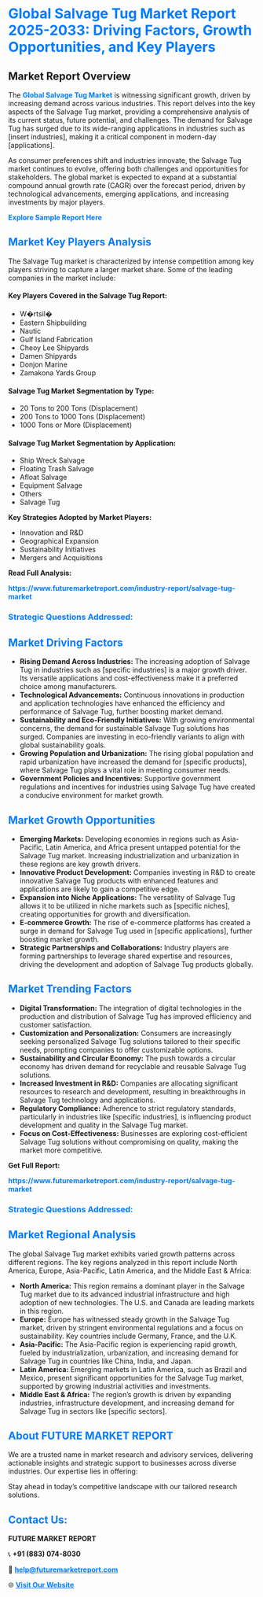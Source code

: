 <h1 style="color: #007BFF;">Global Salvage Tug Market Report 2025-2033: Driving Factors, Growth Opportunities, and Key Players</h1>

<section id="overview">
<h2>Market Report Overview</h2>
<p>The <a href="https://www.futuremarketreport.com/industry-report/salvage-tug-market" style="color: #007BFF; text-decoration: none;"><strong>Global Salvage Tug Market</strong></a> is witnessing significant growth, driven by increasing demand across various industries. This report delves into the key aspects of the Salvage Tug market, providing a comprehensive analysis of its current status, future potential, and challenges. The demand for Salvage Tug has surged due to its wide-ranging applications in industries such as [insert industries], making it a critical component in modern-day [applications].</p>
<p>As consumer preferences shift and industries innovate, the Salvage Tug market continues to evolve, offering both challenges and opportunities for stakeholders. The global market is expected to expand at a substantial compound annual growth rate (CAGR) over the forecast period, driven by technological advancements, emerging applications, and increasing investments by major players.</p>
</section>

<section id="overview">
<p><a href="https://www.futuremarketreport.com/request-sample/reportId=125925" style="color: #007BFF; text-decoration: none;"><strong>Explore Sample Report Here</strong></a></p>
</section>

<section id="key-players">
<h2 style="color: #007BFF;">Market Key Players Analysis</h2>
<p>The Salvage Tug market is characterized by intense competition among key players striving to capture a larger market share. Some of the leading companies in the market include:</p>
<h4>Key Players Covered in the Salvage Tug Report:</h4>
<ul><li>W�rtsil�</li><li>Eastern Shipbuilding</li><li>Nautic</li><li>Gulf Island Fabrication</li><li>Cheoy Lee Shipyards</li><li>Damen Shipyards</li><li>Donjon Marine</li><li>Zamakona Yards Group</li></ul>
<h4>Salvage Tug Market Segmentation by Type:</h4>
<ul><li>20 Tons to 200 Tons (Displacement)</li><li>200 Tons to 1000 Tons (Displacement)</li><li>1000 Tons or More (Displacement)</li></ul>

<h4>Salvage Tug Market Segmentation by Application:</h4>
<ul><li>Ship Wreck Salvage</li><li>Floating Trash Salvage</li><li>Afloat Salvage</li><li>Equipment Salvage</li><li>Others</li><li>Salvage Tug</li></ul>
<p><strong>Key Strategies Adopted by Market Players:</strong></p>
<ul>
<li>Innovation and R&D</li>
<li>Geographical Expansion</li>
<li>Sustainability Initiatives</li>
<li>Mergers and Acquisitions</li>
</ul>
</section>

<section>
<p><strong>Read Full Analysis: </strong></p><a href="https://www.futuremarketreport.com/industry-report/salvage-tug-market" style="color: #007BFF; text-decoration: none;"><strong>https://www.futuremarketreport.com/industry-report/salvage-tug-market</strong></a>
<h3 style="color: #007BFF;">Strategic Questions Addressed:</h3>
</section>

<section id="driving-factors">
<h2 style="color: #007BFF;">Market Driving Factors</h2>
<ul>
<li><strong>Rising Demand Across Industries:</strong> The increasing adoption of Salvage Tug in industries such as [specific industries] is a major growth driver. Its versatile applications and cost-effectiveness make it a preferred choice among manufacturers.</li>
<li><strong>Technological Advancements:</strong> Continuous innovations in production and application technologies have enhanced the efficiency and performance of Salvage Tug, further boosting market demand.</li>
<li><strong>Sustainability and Eco-Friendly Initiatives:</strong> With growing environmental concerns, the demand for sustainable Salvage Tug solutions has surged. Companies are investing in eco-friendly variants to align with global sustainability goals.</li>
<li><strong>Growing Population and Urbanization:</strong> The rising global population and rapid urbanization have increased the demand for [specific products], where Salvage Tug plays a vital role in meeting consumer needs.</li>
<li><strong>Government Policies and Incentives:</strong> Supportive government regulations and incentives for industries using Salvage Tug have created a conducive environment for market growth.</li>
</ul>
</section>

<section id="growth-opportunities">
<h2 style="color: #007BFF;">Market Growth Opportunities</h2>
<ul>
<li><strong>Emerging Markets:</strong> Developing economies in regions such as Asia-Pacific, Latin America, and Africa present untapped potential for the Salvage Tug market. Increasing industrialization and urbanization in these regions are key growth drivers.</li>
<li><strong>Innovative Product Development:</strong> Companies investing in R&D to create innovative Salvage Tug products with enhanced features and applications are likely to gain a competitive edge.</li>
<li><strong>Expansion into Niche Applications:</strong> The versatility of Salvage Tug allows it to be utilized in niche markets such as [specific niches], creating opportunities for growth and diversification.</li>
<li><strong>E-commerce Growth:</strong> The rise of e-commerce platforms has created a surge in demand for Salvage Tug used in [specific applications], further boosting market growth.</li>
<li><strong>Strategic Partnerships and Collaborations:</strong> Industry players are forming partnerships to leverage shared expertise and resources, driving the development and adoption of Salvage Tug products globally.</li>
</ul>
</section>

<section id="trending-factors">
<h2 style="color: #007BFF;">Market Trending Factors</h2>
<ul>
<li><strong>Digital Transformation:</strong> The integration of digital technologies in the production and distribution of Salvage Tug has improved efficiency and customer satisfaction.</li>
<li><strong>Customization and Personalization:</strong> Consumers are increasingly seeking personalized Salvage Tug solutions tailored to their specific needs, prompting companies to offer customizable options.</li>
<li><strong>Sustainability and Circular Economy:</strong> The push towards a circular economy has driven demand for recyclable and reusable Salvage Tug solutions.</li>
<li><strong>Increased Investment in R&D:</strong> Companies are allocating significant resources to research and development, resulting in breakthroughs in Salvage Tug technology and applications.</li>
<li><strong>Regulatory Compliance:</strong> Adherence to strict regulatory standards, particularly in industries like [specific industries], is influencing product development and quality in the Salvage Tug market.</li>
<li><strong>Focus on Cost-Effectiveness:</strong> Businesses are exploring cost-efficient Salvage Tug solutions without compromising on quality, making the market more competitive.</li>
</ul>
</section>

<section>
<p><strong>Get Full Report: </strong></p><a href="https://www.futuremarketreport.com/industry-report/salvage-tug-market" style="color: #007BFF; text-decoration: none;"><strong>https://www.futuremarketreport.com/industry-report/salvage-tug-market</strong></a>
<h3 style="color: #007BFF;">Strategic Questions Addressed:</h3>
</section>


<section id="regional-analysis">
<h2 style="color: #007BFF;">Market Regional Analysis</h2>
<p>The global Salvage Tug market exhibits varied growth patterns across different regions. The key regions analyzed in this report include North America, Europe, Asia-Pacific, Latin America, and the Middle East & Africa:</p>
<ul>
<li><strong>North America:</strong> This region remains a dominant player in the Salvage Tug market due to its advanced industrial infrastructure and high adoption of new technologies. The U.S. and Canada are leading markets in this region.</li>
<li><strong>Europe:</strong> Europe has witnessed steady growth in the Salvage Tug market, driven by stringent environmental regulations and a focus on sustainability. Key countries include Germany, France, and the U.K.</li>
<li><strong>Asia-Pacific:</strong> The Asia-Pacific region is experiencing rapid growth, fueled by industrialization, urbanization, and increasing demand for Salvage Tug in countries like China, India, and Japan.</li>
<li><strong>Latin America:</strong> Emerging markets in Latin America, such as Brazil and Mexico, present significant opportunities for the Salvage Tug market, supported by growing industrial activities and investments.</li>
<li><strong>Middle East & Africa:</strong> The region’s growth is driven by expanding industries, infrastructure development, and increasing demand for Salvage Tug in sectors like [specific sectors].</li>
</ul>
</section>

<footer>
<h2 style="color: #007BFF;">About FUTURE MARKET REPORT</h2>
<p>We are a trusted name in market research and advisory services, delivering actionable insights and strategic support to businesses across diverse industries. Our expertise lies in offering:</p>

<p>Stay ahead in today’s competitive landscape with our tailored research solutions.</p>

<h2 style="color: #007BFF;">Contact Us:</h2>
<p><strong>FUTURE MARKET REPORT</strong></p>
<p>📞 <strong>+91 (883) 074-8030</strong></p>
<p>📧 <strong><a href="mailto:help@futuremarketreport.com" style="color: #007BFF;">help@futuremarketreport.com</a></strong></p>
<p>🌐 <strong><a href="https://www.futuremarketreport.com/" style="color: #007BFF;">Visit Our Website</a></strong></p>
</footer>